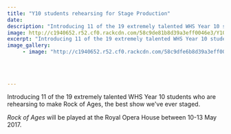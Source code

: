 ```yaml
---
title: "Y10 students rehearsing for Stage Production"
date: 
description: "Introducing 11 of the 19 extremely talented WHS Year 10 students who are rehearsing to make Rock of Ages, the best show we've ever staged..."
image: http://c1940652.r52.cf0.rackcdn.com/58c9de81b8d39a3eff0046e3/Y10-students-rehersing-for-Rock-of-Ages.jpg
excerpt: "Introducing 11 of the 19 extremely talented WHS Year 10 students who are rehearsing to make Rock of Ages, the best show we've ever staged."
image_gallery:
     - image: "http://c1940652.r52.cf0.rackcdn.com/58c9dfe6b8d39a3eff0046e7/Poster.jpg"
    
    
    
    
---
```


<p><span>Introducing 11 of the 19 extremely talented WHS Year 10 students who are rehearsing to make Rock of Ages, the best show we've ever staged.</span></p>
<p><span><em>Rock of Ages</em> will be played at the Royal Opera House between 10-13 May 2017.</span></p>


